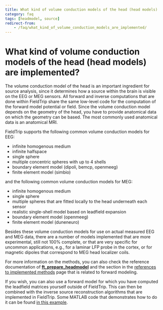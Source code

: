 ```yaml
---
title: What kind of volume conduction models of the head (head models) are implemented?
category: faq
tags: [headmodel, source]
redirect-from:
    - /faq/what_kind_of_volume_conduction_models_are_implemented/
---
```


# What kind of volume conduction models of the head (head models) are implemented?

The volume conduction model of the head is an important ingredient for source analysis, since it determines how a source within the brain is visible on the EEG or MEG sensors. All forward and inverse computations that are done within FieldTrip share the same low-level code for the computation of the forward model potential or field. Since the volume conduction model depends on the geometry of the head, you have to provide anatomical data on which the geometry can be based. The most commonly used anatomical data is an anatomical MRI.

FieldTrip supports the following common volume conduction models for EEG:

- infinite homogenous medium
- infinite halfspace
- single sphere
- multiple concentric spheres with up to 4 shells
- boundary element model (dipoli, bemcp, openmeeg)
- finite element model (simbio)

and the following common volume conduction models for MEG:

- infinite homogenous medium
- single sphere
- multiple spheres that are fitted locally to the head underneath each sensor
- realistic single-shell model based on leadfield expansion
- boundary element model (openmeeg)
- finite element model (duneneuro)

Besides these volume conduction models for use on actual measured EEG and MEG data, there are a number of models implemented that are more experimental, still not 100% complete, or that are very specific for uncommon applications, e.g., for a laminar LFP probe in the cortex, or for magnetic dipoles that correspond to MEG head localizer coils.

For more information on the methods, you can also check the reference documentation of **[ft_prepare_headmodel](/reference/ft_prepare_headmodel)** and the section in the [references to implemented methods](/references_to_implemented_methods#eeg-and-meg-forward-modeling) page that is related to forward modeling.

If you wish, you can also use a forward model for which you have computed the leadfield matrices yourself outside of FieldTrip. This can then be combined with the inverse source reconstruction algorithms that are implemented in FieldTrip. Some MATLAB code that demonstrates how to do it can be found [in this example](/example/use_your_own_forward_leadfield_model_in_an_inverse_beamformer_computation).
